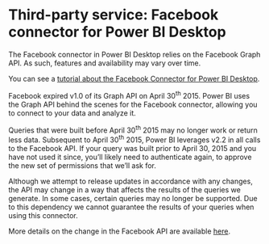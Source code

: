 ﻿<properties
   pageTitle="Third-party service: Facebook connector for Power BI Desktop"
   description="Third-party service: Facebook connector for Power BI Desktop"
   services="powerbi"
   documentationCenter=""
   authors="davidiseminger"
   manager="mblythe"
   backup=""
   editor=""
   tags=""
   qualityFocus="no"
   qualityDate=""/>

<tags
   ms.service="powerbi"
   ms.devlang="NA"
   ms.topic="article"
   ms.tgt_pltfrm="NA"
   ms.workload="powerbi"
   ms.date="09/29/2016"
   ms.author="davidi"/>
# Third-party service: Facebook connector for Power BI Desktop

The Facebook connector in Power BI Desktop relies on the Facebook Graph API. As such, features and availability may vary over time.

You can see a [tutorial about the Facebook Connector for Power BI Desktop](powerbi-desktop-tutorial-facebook-analytics.md).

Facebook expired v1.0 of its Graph API on April 30<sup>th</sup> 2015. Power BI uses the Graph API behind the scenes for the Facebook connector, allowing you to connect to your data and analyze it.

Queries that were built before April 30<sup>th</sup> 2015 may no longer work or return less data. Subsequent to April 30<sup>th</sup> 2015, Power BI leverages v2.2 in all calls to the Facebook API. If your query was built prior to April 30, 2015 and you have not used it since, you’ll likely need to authenticate again, to approve the new set of permissions that we’ll ask for.

Although we attempt to release updates in accordance with any changes, the API may change in a way that affects the results of the queries we generate. In some cases, certain queries may no longer be supported. Due to this dependency we cannot guarantee the results of your queries when using this connector.

More details on the change in the Facebook API are available [here](https://developers.facebook.com/docs/apps/changelog#v2_0).
